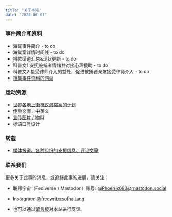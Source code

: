 ```yaml
---
title: "关于本站" 
date: "2025-06-01" 
---
```


### 事件简介和资料

- 海棠事件简介 - to do
- 海棠案详情时间线 - to do
- 捐款渠道汇总&现状更新 - to do
- 科普文1:安抚被捕者情绪并对接心理援助 - to do
- 科普文2:接受律师介入的益处，促进被捕者亲友接受律师介入 - to do
- [搜集事件资料的网盘](https://drive.google.com/drive/folders/1r461Dzhe25YBABCH9S_vH7yg4Fno_WG3)

### 运动资源

- [世界各地上街抗议海棠案的计划](/posts/000030-activities/)
- [传单文案](/posts/000010-flyer/)，中英文
- [宣传图片 / 物料](/posts/000013-pictures/)
- 标语口号设计

### 转载

- [媒体报道、各种组织的支援信息、评论文章](/posts/000015-reports/)

### 联系我们

更多关于此事的消息，或追踪此事的进展，请关注：

- 联邦宇宙（Fediverse / Mastodon）账号: [@Phoenix093@mastodon.social](https://mastodon.social/@Phoenix093)

- Instagram: [@freewritersofhaitang](https://www.instagram.com/freewritersofhaitang/)

- 也可以通过[留言板](https://cryptpad.fr/form/#/2/form/view/11rS9aG2ilfoe+J-17tKLUWYAdmn03XSze1HJ75zdOY/)对本站进行反馈。
